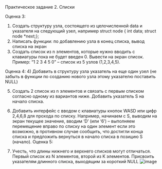 Практическое задание 2. Списки

Оценка 3:
1)	Создать структуру узла, состоящего из целочисленной data и указателя на следующий узел, например struct node { int data; struct node *next;};
2)	Написать функции: по добавлению узла в конец списка, вывод списка на экран
3)	Создать список из n элементов, которые нужно вводить с клавиатуры пока не будет введен 0. Вывести на экран список. 
Пример: “1 2 3 4 5 0” – список из 5 узлов (1,2,3,4,5). 

Оценка 4:
4)	Добавить в структуру узла указатель на еще один узел (не забыть в функции по созданию нового узла этому указателю поставить NULL)

5)	Создать 2 список из n элементов и связать с первым списком согласно одному из вариантов ниже. Добавить указатель S на начало списка.

6)	Добавить интерфейс с вводом с клавиатуры кнопок WASD или цифр 2,4,6,8 для прохода по списку. Например, начинаем с S, выводим на экран текущее значение, вводим ‘D’ (или ‘6’) – выполняем перемещение вправо по списку на один элемент если это возможно, в противном случае сообщить, что достигли конца списка и предложить вернуться в начало списка в позицию S (начало).
Оценка 5:
7)	 Учесть, что длины нижнего и верхнего списков могут отличаться. Первый список из N элементов, второй из K элементов. Присвоить указателям длинного списка, выходящим за короткий NULL
![image](https://github.com/user-attachments/assets/9d2d635e-8dce-4f05-9775-a331e44f7a71)

